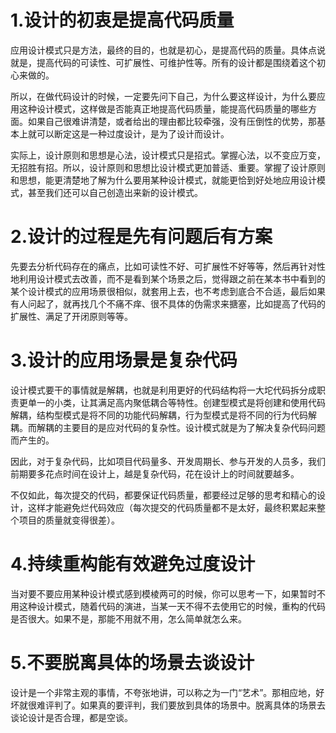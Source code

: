 # 1.设计的初衷是提高代码质量

应用设计模式只是方法，最终的目的，也就是初心，是提高代码的质量。具体点说就是，提高代码的可读性、可扩展性、可维护性等。所有的设计都是围绕着这个初心来做的。

所以，在做代码设计的时候，一定要先问下自己，为什么要这样设计，为什么要应用这种设计模式，这样做是否能真正地提高代码质量，能提高代码质量的哪些方面。如果自己很难讲清楚，或者给出的理由都比较牵强，没有压倒性的优势，那基本上就可以断定这是一种过度设计，是为了设计而设计。

实际上，设计原则和思想是心法，设计模式只是招式。掌握心法，以不变应万变，无招胜有招。所以，设计原则和思想比设计模式更加普适、重要。掌握了设计原则和思想，能更清楚地了解为什么要用某种设计模式，就能更恰到好处地应用设计模式，甚至我们还可以自己创造出来新的设计模式。

# 2.设计的过程是先有问题后有方案

先要去分析代码存在的痛点，比如可读性不好、可扩展性不好等等，然后再针对性地利用设计模式去改善，而不是看到某个场景之后，觉得跟之前在某本书中看到的某个设计模式的应用场景很相似，就套用上去，也不考虑到底合不合适，最后如果有人问起了，就再找几个不痛不痒、很不具体的伪需求来搪塞，比如提高了代码的扩展性、满足了开闭原则等等。

# 3.设计的应用场景是复杂代码

设计模式要干的事情就是解耦，也就是利用更好的代码结构将一大坨代码拆分成职责更单一的小类，让其满足高内聚低耦合等特性。创建型模式是将创建和使用代码解耦，结构型模式是将不同的功能代码解耦，行为型模式是将不同的行为代码解耦。而解耦的主要目的是应对代码的复杂性。设计模式就是为了解决复杂代码问题而产生的。

因此，对于复杂代码，比如项目代码量多、开发周期长、参与开发的人员多，我们前期要多花点时间在设计上，越是复杂代码，花在设计上的时间就要越多。

不仅如此，每次提交的代码，都要保证代码质量，都要经过足够的思考和精心的设计，这样才能避免烂代码效应（每次提交的代码质量都不是太好，最终积累起来整个项目的质量就变得很差）。

# 4.持续重构能有效避免过度设计

当对要不要应用某种设计模式感到模棱两可的时候，你可以思考一下，如果暂时不用这种设计模式，随着代码的演进，当某一天不得不去使用它的时候，重构的代码是否很大。如果不是，那能不用就不用，怎么简单就怎么来。

# 5.不要脱离具体的场景去谈设计

设计是一个非常主观的事情，不夸张地讲，可以称之为一门“艺术”。那相应地，好坏就很难评判了。如果真的要评判，我们要放到具体的场景中。脱离具体的场景去谈论设计是否合理，都是空谈。

